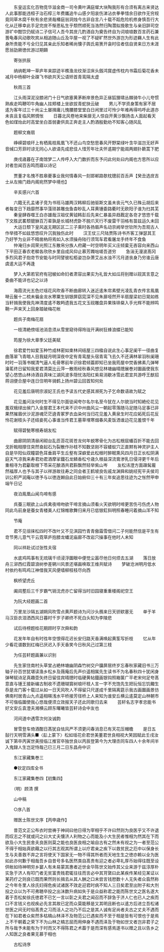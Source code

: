 <!-- { "loadSidebar": true } -->
　　东皇运玄化百物竞华滋金商一司令黄叶满庭墀大块陶我形有合须有离古来贤达人此事那能违桓子治石椁三年费鑴追牛山感夕阳哀伤涕沾衣拳拳惜余日欲作无穷规竟同草木腐千秋有余悲贤哉椿庭翁洞烛今古非自言八十载不蹈危险机修身慎吾行大化从迁移幸此手足完庻不惭恩私生乎颓然顺死当浩然归陶濳拟挽歌生与亲旧辞司空游圹中酣饮仍赋诗二子信可人吾今其庻几酌酒自为奠告终自为词琅琅数百言药石兼蓍龟春风动歌吹宾从相追随山丘及华屋一视了不疑旷然世外游岂为形迹羇人生有此身所贵能不亏全归见其亲此乐知者稀尚懐子舆氏易箦开衾时往者信自贤来日方未涯愿翁劭厥徳优游过期頥

　　寄张拱辰

　　纳纳乾坤一草庐年来踪迹半樵渔龙纹渐涩床头劔鸿寳虚传枕内书霜后菊花香未减月中杨柳叶全疎飞书欲共天公语矫首青鸾隔太虚

　　秋雨三首

　　江头雨深泥没膝闭门十日气欲塞黄茅断岸景色异正昼狐狸啸丛棘骑牛小儿夸惯熟疾走鸣鞭叩牛角幽人拄颊楼上坐欲拔青蛇抉云破
　　男儿不学资身策有家不居逺为客年过三十尚尘土屡揖庸儿愧腰膝堂堂白日闲里过可怜少年难再得呜呼此道亦未丧且复临风黙惆怅
　　日暮北风卷地来柴扉无人惊自开黄沙飘扬击人面起看天色如煤炲此时高堂坐白首弱妻供具正奔走主人酌酒殷勤劝不知客心随风乱

　　题柳文裔扇

　　峥嵘碧琅玕上有栖鳯枝鳯凰飞不还山鸟空愁思春风开野棠绿叶含华滋岂无好声音缄口芳菲时谅无同心人欲语先成悲佳人惜芳年壮夫怀逺期宁能阘两翅扑簌蒿下肥

　　庚戌歳暮在子南馆梦二人传呼入大门数折而东予问此何处曰内阁也方思所以应对者忽闻百舌鸣而寤以诗记

　　贾董才名愧不胜皋夔事业我何情春风一刻邯郸路欹枕牕前百舌声【癸丑选庻吉士从左掖门趋内阁宛然梦中境也】

　　辛亥感兴六首

　　六籍无孔孟诸子竞为书班马雄两汉韩柳后驰驱斯文虽未丧元气久已殊云胡后来者每变日下趋靡然事华藻琐甚雕虫鱼杳眇乱人耳黄锺委路衢时无欧阳子谁为扫其芜
　　秦皇肆吞噬王白亦雄哉汉祖仗黄钺韩彭后先来仁暴虽异趋戡定各竒才悠悠千载下文胜武畧颓貔貅百万辈孰是长城材虎卧不脱爪天行不废雷干羽格有苗兹运久未回
　　大运日颓下皇风返无期区区二三子乘时各扬眉声名动京阙举世钦所为吾观古人作举措不如兹悠悠叹升沉我独伤此时
　　汉王仗三尺陆贾陈诗书齐客工弹瑟其王乃好竽为业非不精凿枘将焉如入水须操舟陆行须驾车君看屠龙手终年不食鱼
　　仲淹归乡闾荣光照江东散帛分族人府藏一时空明年买义庄倾槖无吝容向来西山下平田正春农老穉各欣欣乡里自成风仰止慕芳躅咄嗟吾道穷
　　急湍无漫波髙冈多烈风君子抱竒节安能与时同譬彼松栢姿岂杂萧艾丛水浊不污月道丧身乃穷谁云唐虞逺大运不再逢

　　梦入大第若官府有冠帔如命妇者肃容出果实为礼皆大如瓜将别赠以砚其言意之委曲不能详也记之以诗

　　海霞流光五色烂瑶花风吹香不断曲廊转入迷近逺朱帘素壁光凌乱青衣传言鳯凰啭云鬟十二梳未徧金龙水寒粟生钏银屏窈窕深不见朱扉哑然开半扇屋梁初日晃如练当轩揖我使我先神清度逺不敢眄遗我五花文玉砚雕盘异果珠琲粲入手光辉不能辨鸣鞘一声来天上回身踏破梅花帐

　　题呉子南梅花扇

　　一枝清絶傍瑶池消息须从雪里窥待得玲珑开满树狂蜂浪蝶已能知

　　筠屋为徐大章季父廷美赋

　　徐君爱竹如爱玉种竹成林密如束林间结屋三四楹自说此生心事足阑干一径曲复曲落翠飞青暗人目我疑月明深夜中定有青鸾屋头宿青鸾飞去久不还满林翠羽秋阑珊时时一羽落书幌清气逼人毛骨寒前年识徐君倾葢即知已坐我筠屋中焚香拂素几弹琴瀹茗终日留知我爱君清莫比云萍一散雨经秋春风想见林塘幽晴牕展巻对圗画使我东望心悠悠山林诗酒自真味江湖风波多隠忧洛阳红紫易消歇冰雪此君宜共游呼王猷招蒋诩便合屋中连日住明年骑鹤上扬州碧云回首知何处

　　花见羞后唐明宗淑妃王氏也予读五代史感其濒死为子乞命数语故为赋之

　　花见羞问汝何时生不得见尔面徒闻夸尔名尔名至今犹在人尔貌当时知絶伦花见羞双蛾绿出侯门入金屋君王本代来不识中州曲风尘一朝起零落随马足随马足事已非果然摧眉伏沙泥游魂茫茫遶青冢罗衣血染何当归花见羞入黄泉生时花应妬死后花反怜花谢枝头子还结妾死心事谁当传君王墓草埋寒烟春风麦饭洒谁边花见羞恨千年

　　赋得碧甃寒根寿胡友松

　　曲廊阴阴清昼闲砌台乱匝苔花斑苍龙何年蜕寒骨化为古松根屈蟠百折不能去回戈折戟相撑住突然奋起石为裂散作孙枝不知数坚刚不容蝼蚁穴正直黙有神灵护主人自是华阳仙双瞳碧色耳垂肩平生丘壑有深癖爱此松根时醉眠熏风四月日正长松阴满庭天气凉我来寿君劝君酒摩挲鐡石龙鳞香松兮歳久根益深流膏渗乳日侵浔更千年后重相寻为君斸取根下苓采花酿酒共君斟飘然轻举紫山岑
　　友松讳澄方面疎髯龎然福厚人也予与其子以祥游故往寿之同会者王鹤坡良佐戚龙渊舜和姚经宪平夫侯司训公积严润庵以徳予与以徳连婣自此日始俯仰三十有三年矣追思往迹为之怅然甲申端午日记

　　夜泊鳯凰山闻鸟啼有感

　　呉蚕三眠欲上山呉禽夜啼吻欲干啼言摘山须看火天欲明时啼更苦伤弓伤虎人物同此鸟前身是蚕女青楼美人红锦帷歌舞归来月已低银釭斜明照春睡问着摘山浑不知

　　节庵

　　君不见徂徕松四时不改叶又不见淇园竹青青傲霜雪借问二子何能然信是平生有竒节男儿意气干云霓草庐抱膝龙蟠泥庙廊不改岩穴操事在他时人未知

　　同以祥赴试过张性夫宿

　　水底鸡鸣事有无琉璃千顷浸浮圗眼中便觉尘嚣尽他日何烦去五湖
　　落日放舟三泖西红霞碧浪树参差辋川风景还堪画唤取王维共赋诗
　　梦破沧洲明月低水村依约有鸣鸡江神借我天风便墙柳枝枝尽向西

　　枫桥望虎丘

　　阖闾塟后三千岁霸气销沈虎亦亡留得当时旧园寝重重楼阁祀空王

　　为阮大经题画二首

　　万里龙沙隔五湖朔风吹雪点黄芦题诗为问沙头鴈来日天骄欵塞无
　　单于羊马汉臣衣泪洒西风日暮时千岁子卿终不死白头知为李陵悲

　　试后待榜题桂花期顾时亨次舜和韵

　　花发年年自有时徃年空恨得花迟长安归路天香满唤起黄筌写折枝
　　忆从年少看花谱数到红梅已厌迟入手天香笑今日秋风己过第三枝

　　为任芸轩题画兼以识别

　　先生家住南村头草堂占絶林塘幽阴森竹树交户牖屏居终岁忘春秋家藏旧书三万轴子孙百世犹堪读渔乡松乡及薇庵后先声价遥相属先生读书不为名春秋四十犹闲身弹琴赋诗足真趣壶矢终日留佳宾晴牕时临硬黄帖鐡画银钩照箱箧广平老宋何足夸髙意直与锺王接新编古制收不遗珊瑚寳树琅玕枝人言一字不充饱先生把玩恒忘饥鲰生忝是龙门客十载过从如一日天风吹人不得留只尺遂成千里隔离筵示我古画圗画景彷佛南村居青山九点遥相暎浅水平桥接芳径桥上人来知为谁安丘横云逺莫定山林朝市不可偕临圗使我心悠哉便须立效报天子还此同歌归去来
　　芸轩名志字孝忠能书好文安丘袁澄夫湘横云顾东曙曦皆芸轩诗会中友也

　　河间道中遇雪次何汝诚韵

　　冒雪登车倚酒酣日髙犹自怯风严不须更问春消息已有天花压帽檐
　　是日五鼔行天明雪满头■〈髟上蒙下〉松如瑶花俞君世美董君世良相视大笑因赋此壬戌汝诚下第卒丙寅世美授临江推官卒独世良以丙辰登第今为大理丞同车四人十余年间半入鬼録人生岂足恃哉己巳三月二日东昌舟中识

　　东江家藏集巻三

　　●钦定四库全书

　　东江家藏集巻四【初集四】

　　（明）顾清 撰

　　山中稿

　　○序八首

　　赠医士陈世文序【丙申歳作】

　　昔范文正公布衣时尝祷于神祠曰他日得为宰相乎不许曰然则为良医乎又不许退而叹志之不就或问之曰大丈夫懐济人利物之心而能及小大生民者惟相为然其在下而欲及小大生民舍夫良医则莫之能也良医良相之喻自古有之然未有视之为一者至范公不得于相始真欲藉之以行其志观其所谓上以疗君亲之疾下以救贫民之厄中以保身长生与夫善救不弃之言将使天下国家无一物不得其所者而天地生生之徳亦赖以全为医如此亦何歉于相哉吾乡自昔号多名医然类自髙贵有迎之者必卑礼厚币始得往既至设供帐如待神明穷乡窭人有未易蒙其惠者近世金华陈世文始传其父业来游于兹淳厚朴实急于济人有叩门者无贫富贵贱君辄往往而言必中其肎綮曰此某疾传某经见某证以某药疗之则良已既而果然则长揖去从其人酬之口未尝言钱厯数十人无失者众翕然称之今年冬里人徐氏妇得危疾试诸医不效走迎君时病不知人三日矣君至出附子和大剂投之众以为不可弗聴卒投之出沬数升病如失于是众益称君之能而陈世文之医名遂大着于吾松矣徐氏徳君不已乞一言以彰之夫君之闻召而不辞急于济人仁也已人之疾而口不言钱义也视疾必先言其故已定而众莫能移是又其明且断也以逺方后进立吾松诸世医之间无时俗髙贵之习而活人之功乃不后之是其人诚有足尚者夫古之丈夫不遇而在下如君者众矣然多枯槁山林泽不及物范公已遇矣而不至于相是皆有可恨也于是焉上不干朝着之荣下不为山林之槁志屈而用伸身不遇而泽及于物如世文者岂非君子之所与哉予未能有为于时而又不得陈君之术葢于是而深有感焉遂书以赠之且以告乡之人知医之良者果无慕于相也

　　古松诗序

